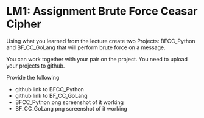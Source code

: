 # LM1: Assignment Brute Force Ceasar Cipher

Using what you learned from the lecture create two Projects: BFCC_Python and BF_CC_GoLang that will perform brute force on a message.

You can work together with your pair on the project.  You need to upload your projects to github.

Provide the following

* github link to BFCC_Python
* github link to BF_CC_GoLang
* BFCC_Python png screenshot of it working
* BF_CC_GoLang png screenshot of it working

